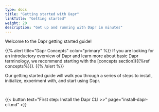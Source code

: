 ```yaml
---
type: docs
title: "Getting started with Dapr"
linkTitle: "Getting started"
weight: 20
description: "Get up and running with Dapr in minutes"
---
```


Welcome to the Dapr getting started guide!

{{% alert title="Dapr Concepts" color="primary" %}}
If you are looking for an introductory overview of Dapr and learn more about basic Dapr terminology, we recommend starting with the [concepts section]({{%ref concepts%}}).
{{% /alert %}}

Our getting started guide will walk you through a series of steps to install, initialize, experiment with, and start using Dapr.

<br>

{{< button text="First step: Install the Dapr CLI >>" page="install-dapr-cli.md" >}}

<br><br>